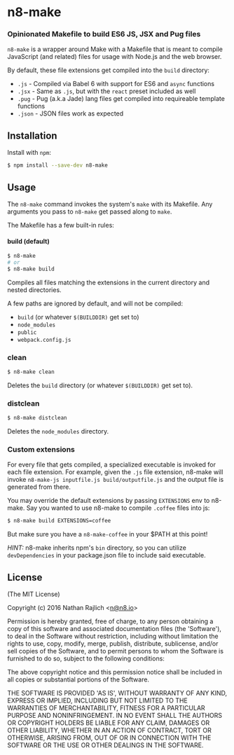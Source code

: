 n8-make
=======
### Opinionated Makefile to build ES6 JS, JSX and Pug files

`n8-make` is a wrapper around Make with a Makefile that is
meant to compile JavaScript (and related) files for usage with
Node.js and the web browser.

By default, these file extensions get compiled into the `build` directory:

 * `.js` - Compiled via Babel 6 with support for ES6 and `async` functions
 * `.jsx` - Same as `.js`, but with the `react` preset included as well
 * `.pug` - Pug (a.k.a Jade) lang files get compiled into requireable template functions
 * `.json` - JSON files work as expected


Installation
------------

Install with `npm`:

``` bash
$ npm install --save-dev n8-make
```


Usage
-----

The `n8-make` command invokes the system's `make` with its Makefile.
Any arguments you pass to `n8-make` get passed along to `make`.

The Makefile has a few built-in rules:

#### build (default)

``` bash
$ n8-make
# or
$ n8-make build
```

Compiles all files matching the extensions in the current directory
and nested directories.

A few paths are ignored by default, and will not be compiled:

 * `build` (or whatever `$(BUILDDIR)` get set to)
 * `node_modules`
 * `public`
 * `webpack.config.js`


### clean

``` bash
$ n8-make clean
```

Deletes the `build` directory (or whatever `$(BUILDDIR)` get set to).


### distclean

``` bash
$ n8-make distclean
```

Deletes the `node_modules` directory.


### Custom extensions

For every file that gets compiled, a specialized executable is invoked for each
file extension. For example, given the `.js` file extension, n8-make will invoke
`n8-make-js inputfile.js build/outputfile.js` and the output file is generated
from there.

You may override the default extensions by passing `EXTENSIONS` env to n8-make.
Say you wanted to use n8-make to compile `.coffee` files into js:

``` bash
$ n8-make build EXTENSIONS=coffee
```

But make sure you have a `n8-make-coffee` in your $PATH at this point!

_HINT:_ n8-make inherits npm's `bin` directory, so you can utilize
`devDependencies` in your package.json file to include said executable.


License
-------

(The MIT License)

Copyright (c) 2016 Nathan Rajlich &lt;n@n8.io&gt;

Permission is hereby granted, free of charge, to any person obtaining
a copy of this software and associated documentation files (the
'Software'), to deal in the Software without restriction, including
without limitation the rights to use, copy, modify, merge, publish,
distribute, sublicense, and/or sell copies of the Software, and to
permit persons to whom the Software is furnished to do so, subject to
the following conditions:

The above copyright notice and this permission notice shall be
included in all copies or substantial portions of the Software.

THE SOFTWARE IS PROVIDED 'AS IS', WITHOUT WARRANTY OF ANY KIND,
EXPRESS OR IMPLIED, INCLUDING BUT NOT LIMITED TO THE WARRANTIES OF
MERCHANTABILITY, FITNESS FOR A PARTICULAR PURPOSE AND NONINFRINGEMENT.
IN NO EVENT SHALL THE AUTHORS OR COPYRIGHT HOLDERS BE LIABLE FOR ANY
CLAIM, DAMAGES OR OTHER LIABILITY, WHETHER IN AN ACTION OF CONTRACT,
TORT OR OTHERWISE, ARISING FROM, OUT OF OR IN CONNECTION WITH THE
SOFTWARE OR THE USE OR OTHER DEALINGS IN THE SOFTWARE.
